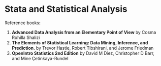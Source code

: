 Stata and Statistical Analysis
================

Reference books:

1. **Advanced Data Analysis from an Elementary Point of View** by Cosma Rohilla Shalizi
2. **The Elements of Statistical Learning: Data Mining, Inference, and Prediction.** by Trevor Hastie, Robert Tibshirani, and Jerome Friedman
3. **OpenIntro Statistics 2nd Edition** by David M Diez, Christopher D Barr, and Mine Çetinkaya-Rundel

